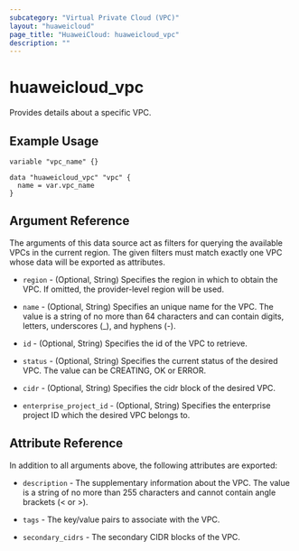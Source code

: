 ```yaml
---
subcategory: "Virtual Private Cloud (VPC)"
layout: "huaweicloud"
page_title: "HuaweiCloud: huaweicloud_vpc"
description: ""
---
```


# huaweicloud_vpc

Provides details about a specific VPC.

## Example Usage

```hcl
variable "vpc_name" {}

data "huaweicloud_vpc" "vpc" {
  name = var.vpc_name
}
```

## Argument Reference

The arguments of this data source act as filters for querying the available VPCs in the current region. The given
filters must match exactly one VPC whose data will be exported as attributes.

* `region` - (Optional, String) Specifies the region in which to obtain the VPC. If omitted, the provider-level region
  will be used.

* `name` - (Optional, String) Specifies an unique name for the VPC. The value is a string of no more than 64 characters
  and can contain digits, letters, underscores (_), and hyphens (-).

* `id` - (Optional, String) Specifies the id of the VPC to retrieve.

* `status` - (Optional, String) Specifies the current status of the desired VPC. The value can be CREATING, OK or ERROR.

* `cidr` - (Optional, String) Specifies the cidr block of the desired VPC.

* `enterprise_project_id` - (Optional, String) Specifies the enterprise project ID which the desired VPC belongs to.

## Attribute Reference

In addition to all arguments above, the following attributes are exported:

* `description` - The supplementary information about the VPC. The value is a string of
  no more than 255 characters and cannot contain angle brackets (< or >).

* `tags` - The key/value pairs to associate with the VPC.

* `secondary_cidrs` - The secondary CIDR blocks of the VPC.
